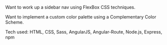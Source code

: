 Want to work up a sidebar nav using FlexBox CSS techniques.

Want to implement a custom color palette using a Complementary Color Scheme.

Tech used: HTML, CSS, Sass, AngularJS, Angular-Route, Node.js, Express, npm
